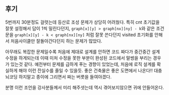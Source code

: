 ## 후기
5번까지 30분정도 걸렷는데 등산로 조성 문제가 상당히 어려웠다. 특히 cnt 초기값을 잘못 설정해서 답이 1씩 밀린다던지, `graph[x][y] > graph[nx][ny] - k`와 같은 조건문을 `graph[x][y] - k < graph[nx][ny]` 처럼 잘못 쓴다던지 visited 초기화를 안해서 처음사이클만 잘돌아간다던지 하는 문제가 많았다.

아무래도 복잡한 문제일수록 처음에 제대로 설계를 안하면 코드 짜다가 중간중간 설계 수정을 하게되는데 이때 미처 수정을 못한 부분이 완성된 코드에서 말썽을 부리는 경우가 있는것 같다. 예전부터 문제를 급하게 푸는 경향이 있었는데, 처음에 로직 설계를 확실하게 해야 이런 잔실수를 줄일 수 있을듯. 좋은 건축물은 좋은 도면에서 나온다!! 대충 뇌코딩 하지말고 종이에 그리면서 짜는 버릇을 들여야겠다.

분명 이런 조언을 강사분들께서 미리 해주셧는데 역시 겪어보지않으면 귀에 안들어온다.